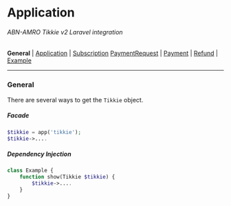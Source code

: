 # Application
###### ABN-AMRO Tikkie v2 Laravel integration
**General** |
[Application](Application.md) |
[Subscription](Subscription.md)
[PaymentRequest](PaymentRequest.md) |
[Payment](Payment.md) | 
[Refund](Refund.md) |
[Example](Example.md)
___
### General
There are several ways to get the `Tikkie` object.  

##### Facade
```php
$tikkie = app('tikkie');
$tikkie->....
```

##### Dependency Injection
```php
class Example {
    function show(Tikkie $tikkie) {
        $tikkie->....
    }   
}
```
 